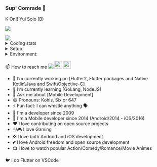### Sup' Comrade 👋

K On!! Yui Solo (B)

[![](https://media.tenor.com/vP5odSttpokAAAAC/k-on-guitar.gif)](https://www.youtube.com/watch?v=qJ3x0JOkFhk)

<img src="https://i.pinimg.com/originals/67/b4/cb/67b4cbd3db57174b782974da68aaa4b0.gif">

<details> <summary> Coding stats </summary>
        <table> 
                <img src="https://github-readme-stats.vercel.app/api/top-langs/?username=KohlsAdrian&hide=html&layout=compact&&bg_color=30,e96443,904e95&title_color=fff&text_color=fff" width="400px">
        </table>
</details>

<details> 
        <summary> Setup: </summary>
        
        MacBook Pro 2021: 
                (512GB/16GB) - M1 PRO - Latest Stable OS

        iPhone 13:
                (128GB) - Latest Stable OS

        iPad Pro 2021: 
                120Hz - (128GB/8GB) - M1 - Latest Stable OS

        Samsung 34":
                165hz - DisplayPort - (3440x1440)
        
        Mouse:
                HyperX - PULSEFIRE DART
        
        Keyboard:
                Apple Magic Keyboard 2 (Physical: Spanish Layout/Digital: U.S. International - PC)
        
        Headphones:     
                SONY - WH 1000XM4
        
</details>

<details> 
        <summary> Environment: </summary>
        
       VSCode: 
                Latest Stable
                
       XCode:
                (Swift/Objective-C) Latest Stable
                
       Android Studio:
                Latest Stable,
                Kotlin Latest Stable
                
       Flutter: 
                Latest Stable, 
                Latest Master, 
                terminal: flutter, flutter_master
                
       Dart: 
                Latest Stable
                
       Homebrew:
                Latest Stable
                
       Cocoapods: 
                Latest Stable
        
</details>

📫 How to reach me 
<a href="http://linkedin.com/in/adriankohls/"><img src="https://github.com/paulrobertlloyd/socialmediaicons/blob/main/linkedin-24x24.png"></img></a> 
<a href="https://pub.dev/publishers/adriankohls.app/packages"><img src="https://avatars.githubusercontent.com/u/1609975?s=200&v=4" width="24"></img></a> 
<a href="https://instagram.com/kohlsadrian"><img src="https://upload.wikimedia.org/wikipedia/commons/thumb/a/a5/Instagram_icon.png/600px-Instagram_icon.png?20200512141346" width="24"></img></a> 
 
- 🔭 I’m currently working on [Flutter2, Flutter packages and Native Kotlin\Java and Swift\Objective-C]
- 🌱 I’m currently learning [GoLang, NodeJS]
- 💬 Ask me about [Mobile Development]
- 😄 Pronouns: Kohls, Six or 647
- ⚡ Fun fact: I can whistle anything 🗣
- 🤖 I'm a developer since 2009
- 📲 I'm a Mobile developer since 2014 (Android/2014 - iOS/2016)
- ❤️ I love contributing on open source projects
- 🖱/🎮 I love Gaming
- ❎ I love both Android and iOS development
- 💕 I love Android freedom and open source development
- 📺 I love to watch popular Action/Comedy/Romance/Movie Animes

🐦 I do Flutter on VSCode
